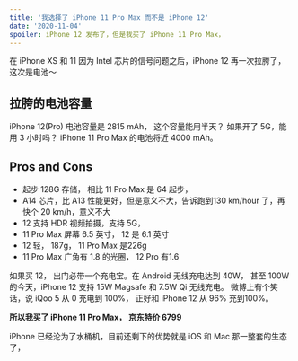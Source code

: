 ```yaml
---
title: '我选择了 iPhone 11 Pro Max 而不是 iPhone 12'
date: '2020-11-04'
spoiler: iPhone 12 发布了，但是我买了 iPhone 11 Pro Max，
---
```


在 iPhone XS 和 11 因为 Intel 芯片的信号问题之后，iPhone 12 再一次拉胯了，这次是电池～

## 拉胯的电池容量

iPhone 12(Pro) 电池容量是 2815 mAh， 这个容量能用半天？ 如果开了 5G，能用 3 小时吗？ iPhone 11 Pro Max 的电池将近 4000 mAh。

## Pros and Cons

* 起步 128G 存储， 相比 11 Pro Max 是 64 起步，
* A14 芯片，比 A13 性能更好，但是意义不大，告诉跑到130 km/hour 了，再快个 20 km/h，意义不大
* 12 支持 HDR 视频拍摄，支持 5G，
* 11 Pro Max 屏幕 6.5 英寸， 12 是 6.1 英寸
* 12 轻， 187g， 11 Pro Max 是226g
* 11 Pro Max 广角有 1.8 的光圈， 12 Pro 有1.6

如果买 12， 出门必带一个充电宝。在 Android 无线充电达到 40W， 甚至 100W 的今天，iPhone 12 支持 15W Magsafe 和 7.5W Qi 无线充电。 微博上有个笑话，说 iQoo 5 从 0 充电到 100%， 正好和 iPhone 12 从 96% 充到100%。

__所以我买了 iPhone 11 Pro Max， 京东特价 6799__


iPhone 已经沦为了水桶机，目前还剩下的优势就是 iOS 和 Mac 那一整套的生态了，